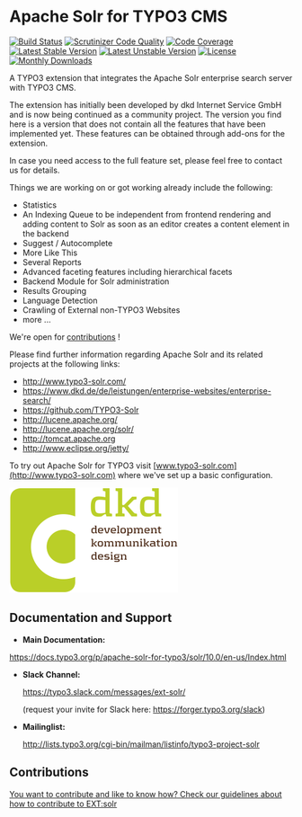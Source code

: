 # Apache Solr for TYPO3 CMS

[![Build Status](https://travis-ci.org/TYPO3-Solr/ext-solr.svg?branch=master)](https://travis-ci.org/TYPO3-Solr/ext-solr)
[![Scrutinizer Code Quality](https://scrutinizer-ci.com/g/TYPO3-Solr/ext-solr/badges/quality-score.png?b=master)](https://scrutinizer-ci.com/g/TYPO3-Solr/ext-solr/?branch=master)
[![Code Coverage](https://scrutinizer-ci.com/g/TYPO3-Solr/ext-solr/badges/coverage.png?b=master)](https://scrutinizer-ci.com/g/TYPO3-Solr/ext-solr/?branch=master)
[![Latest Stable Version](https://poser.pugx.org/apache-solr-for-typo3/solr/v/stable)](https://packagist.org/packages/apache-solr-for-typo3/solr)
[![Latest Unstable Version](https://poser.pugx.org/apache-solr-for-typo3/solr/v/unstable)](https://packagist.org/packages/apache-solr-for-typo3/solr)
[![License](https://poser.pugx.org/apache-solr-for-typo3/solr/license)](https://packagist.org/packages/apache-solr-for-typo3/solr)
[![Monthly Downloads](https://poser.pugx.org/apache-solr-for-typo3/solr/d/monthly)](https://packagist.org/packages/apache-solr-for-typo3/solr)

A TYPO3 extension that integrates the Apache Solr enterprise search server with TYPO3 CMS.

The extension has initially been developed by dkd Internet Service GmbH and is now being continued as a community project. The version you find here is a version that does not contain all the features that have been implemented yet. These features can be obtained through add-ons for the extension.

In case you need access to the full feature set, please feel free to contact us for details.

Things we are working on or got working already include the following:

- Statistics
- An Indexing Queue to be independent from frontend rendering and adding content to Solr as soon as an editor creates a content element in the backend
- Suggest / Autocomplete
- More Like This
- Several Reports
- Advanced faceting features including hierarchical facets
- Backend Module for Solr administration
- Results Grouping
- Language Detection
- Crawling of External non-TYPO3 Websites
- more ...

We're open for [contributions](./CONTRIBUTING.md) !

Please find further information regarding Apache Solr and its related projects at the following links:

- http://www.typo3-solr.com/
- https://www.dkd.de/de/leistungen/enterprise-websites/enterprise-search/
- https://github.com/TYPO3-Solr
- http://lucene.apache.org/
- http://lucene.apache.org/solr/
- http://tomcat.apache.org
- http://www.eclipse.org/jetty/

To try out Apache Solr for TYPO3 visit [www.typo3-solr.com](http://www.typo3-solr.com) where we've set up a basic configuration. 

![dkd Internet Service GmbH](./Resources/Public/Images/dkd_logo.png)

## Documentation and Support

-   **Main Documentation:**

   https://docs.typo3.org/p/apache-solr-for-typo3/solr/10.0/en-us/Index.html


-   **Slack Channel:**

    https://typo3.slack.com/messages/ext-solr/

    (request your invite for Slack here: https://forger.typo3.org/slack)


-   **Mailinglist:**

    http://lists.typo3.org/cgi-bin/mailman/listinfo/typo3-project-solr

## <a name="Contributions"></a>Contributions

[You want to contribute and like to know how? Check our guidelines about how to contribute to EXT:solr](./CONTRIBUTING.md)

